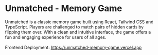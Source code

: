 # Unmatched - Memory Game

Unmatched is a classic memory game built using React, Tailwind CSS and TypeScript.
Players are challenged to match pairs of hidden cards by flipping them over.
With a clean and intuitive interface, the game offers a fun and engaging experience for users of all ages.
<br />
<br />
Frontend Deployment: https://unmatched-memory-game.vercel.app


